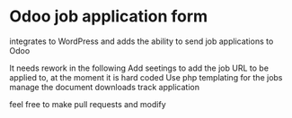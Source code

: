 # Odoo job application form
integrates to WordPress and adds the ability to send job applications to Odoo

It needs rework in the following
Add seetings to add the job URL to be applied to, at the moment it is hard coded
Use php templating for the jobs
manage the document downloads
track application

feel free to make pull requests and modify 
